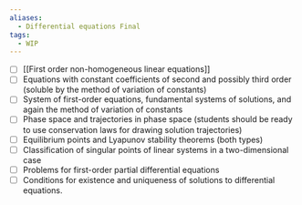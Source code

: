 ```yaml
---
aliases:
  - Differential equations Final
tags:
  - WIP
---
```

- [ ] [[First order non-homogeneous linear equations]]
- [ ] Equations with constant coefficients of second and possibly third order (soluble by the method of variation of constants)
- [ ] System of first-order equations, fundamental systems of solutions, and again the method of variation of constants
- [ ] Phase space and trajectories in phase space (students should be ready to use conservation laws for drawing solution trajectories)
- [ ] Equilibrium points and Lyapunov stability theorems (both types)
- [ ] Classification of singular points of linear systems in a two-dimensional case
- [ ] Problems for first-order partial differential equations
- [ ] Conditions for existence and uniqueness of solutions to differential equations. 
